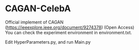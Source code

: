 # CAGAN-CelebA  
Official implement of CAGAN (https://ieeexplore.ieee.org/document/9274378) (Open Access)  
You can check the experiment environment in environment.txt.  

Edit HyperParameters.py, and run Main.py
